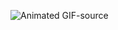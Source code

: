 ![Animated GIF-source](https://user-images.githubusercontent.com/66989611/122240314-4eccb700-cedf-11eb-937b-91d449b14226.gif)
